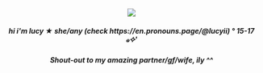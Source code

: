 <h3 align="center"><img src="https://decohoard.carrd.co/assets/images/gallery29/2ec2d526.png?v=e0827b7e"/></h3>
<h5 align="center"> hi i'm lucy ★ she/any (check <txt="prns card" <a href="prns page">https://en.pronouns.page/@lucyii</a>) ° 15-17 ๑✧'</h5>
<h5 align="center">
<h5 align="center"> Shout-out to my amazing partner/gf/wife, ily ^^
